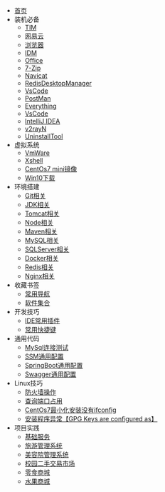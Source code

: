 * [首页](README.md)
* 装机必备
    * [TIM](https://office.qq.com/download.html)
    * [网易云](https://music.163.com/#/download)
    * [浏览器](https://www.centbrowser.com/)
    * [IDM]()
    * [Office]()
    * [7-Zip]()
    * [Navicat]()
    * [RedisDesktopManager](https://github.com/qishibo/AnotherRedisDesktopManager/)
    * [VsCode]()
    * [PostMan]()
    * [Everything]()
    * [VsCode]()
    * [IntelliJ IDEA]()
    * [v2rayN]()
    * [UninstallTool]()
* 虚拟系统
    * [VmWare]()
    * [Xshell](https://51.ruyo.net/test/download_xshell_xftp.html)
    * [CentOs7 mini镜像]()
    * [Win10下载]()
* 环境搭建
    * [Git相关](md/环境搭建/Git相关.md)
    * [JDK相关](md/环境搭建/Jdk相关.md)
    * [Tomcat相关](md/环境搭建/Tomcat相关.md)
    * [Node相关](md/环境搭建/Node相关.md)
    * [Maven相关](md/环境搭建/Maven相关.md)
    * [MySQL相关](md/环境搭建/MYSQL相关.md)
    * [SQLServer相关](md/环境搭建/SQLServer相关.md)
    * [Docker相关](md/环境搭建/Docker相关.md)
    * [Redis相关]()
    * [Nginx相关]()
* 收藏书签
    * [常用导航](https://adzhp.cn/)
    * [软件集合](https://mp.weixin.qq.com/s/EWuGMCfj6EIosvzjdWh9Fw)
* 开发技巧
    * [IDE常用插件](md/开发技巧/插件相关.md)
    * [常用快捷键](md/开发技巧/常用快捷键.md)
* 通用代码
    * [MySql连接测试](md/通用代码/MySql连接测试.md)
    * [SSM通用配置]()
    * [SpringBoot通用配置]()
    * [Swagger通用配置]()
* Linux技巧
    * [防火墙操作](md/Linux技巧/防火墙操作.md)
    * [查询端口占用](md/Linux技巧/查询端口占用.md)
    * [CentOs7最小化安装没有ifconfig](md/Linux技巧/CentOs7最小化安装没有ifconfig.md)
    <!-- * [服务开机自启动](md/Linux技巧/服务开机自启动.md) -->
    * [安装程序异常【GPG Keys are configured as】](https://cloud.tencent.com/developer/article/1940459)
* 项目实践
    * [基础服务](md/项目实践/基础服务.md)
    * [旅游管理系统](md/项目实践/旅游管理系统.md)
    * [美容院管理系统](md/项目实践/美容院管理系统.md)
    * [校园二手交易市场](md/项目实践/校园二手交易市场.md)
    <!-- * [图书管理系统](md/项目实践/图书管理系统.md) -->
    <!-- * [宿舍公寓管理系统](md/项目实践/宿舍管理系统.md) -->
    <!-- * [实验室管理系统](md/项目实践/图书管理系统.md) -->
    <!-- * [毕业设计管理系统](md/项目实践/图书管理系统.md) -->
    <!-- * [闲置物品交换系统](md/项目实践/闲置物品交换系统.md) -->
    * [零食商城](md/项目实践/零食商城.md)
    <!-- * [电子商城](md/项目实践/图书管理系统.md) -->
    * [水果商城](md/项目实践/水果商城.md)
    <!-- * [图书商城](md/项目实践/图书管理系统.md) -->
    <!-- * [图书管理系统](md/项目实践/图书管理系统.md) -->
    <!-- * [图书管理系统](md/项目实践/图书管理系统.md) -->
    <!-- * [视频播放网站](md/项目实践/闲置物品交换系统.md) -->
    <!-- * [影视作品展示评分排行网站]](md/项目实践/闲置物品交换系统.md)  -->